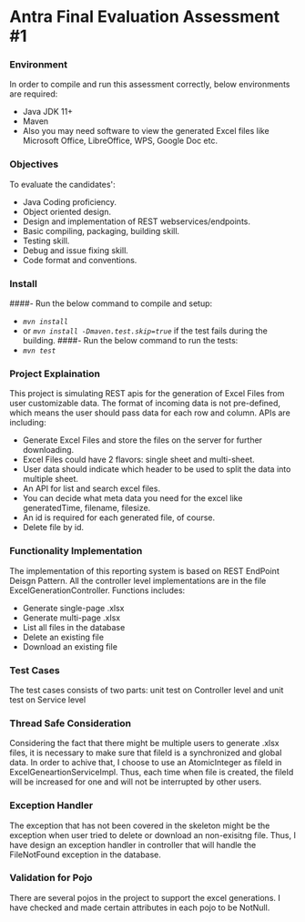 # Antra Final Evaluation Assessment #1

### Environment
In order to compile and run this assessment correctly, below environments are required:

* Java JDK 11+
* Maven
* Also you may need software to view the generated Excel files like Microsoft Office, LibreOffice, WPS, Google Doc etc.

### Objectives
To evaluate the candidates':
 * Java Coding proficiency.
 * Object oriented design.
 * Design and implementation of REST webservices/endpoints.
 * Basic compiling, packaging, building skill.
 * Testing skill.
 * Debug and issue fixing skill.
 * Code format and conventions.
 
 ### Install
 ####- Run the below command to compile and setup:
 * _`mvn install`_
  * or _`mvn install -Dmaven.test.skip=true`_ if the test fails during the building.
 ####- Run the below command to run the tests:
 * _`mvn test`_

 
 ### Project Explaination
 This project is simulating REST apis for the generation of Excel Files from user customizable data.
 The format of incoming data is not pre-defined, which means the user should pass data for each row and column. APIs are including: 
  * Generate Excel Files and store the files on the server for further downloading.
  * Excel Files could have 2 flavors: single sheet and multi-sheet.
  * User data should indicate which header to be used to split the data into multiple sheet.
  * An API for list and search excel files.
  * You can decide what meta data you need for the excel like generatedTime, filename, filesize.
  * An id is required for each generated file, of course.
  * Delete file by id.
  
 ### Functionality Implementation
 The implementation of this reporting system is based on REST EndPoint Deisgn Pattern. 
 All the controller level implementations are in the file ExcelGenerationController. 
 Functions includes:
   * Generate single-page .xlsx
   * Generate multi-page .xlsx
   * List all files in the database
   * Delete an existing file
   * Download an existing file
 
 ### Test Cases
 The test cases consists of two parts: unit test on Controller level and unit test on Service level
 
 ### Thread Safe Consideration
 Considering the fact that there might be multiple users to generate .xlsx files, it is necessary to make sure that fileId is a synchronized and global data.
 In order to achive that, I choose to use an AtomicInteger as fileId in ExcelGeneartionServiceImpl. Thus, each time when file is created, the fileId will be        increased for one and will not be interrupted by other users. 
 
 ### Exception Handler
 The exception that has not been covered in the skeleton might be the exception when user tried to delete or download an non-exisitng file. Thus, I have design an exception handler in controller that will handle the FileNotFound exception in the database.
 
 ### Validation for Pojo
 There are several pojos in the project to support the excel generations. I have checked and made certain attributes in each pojo to be NotNull. 
 
 
 
 
 

